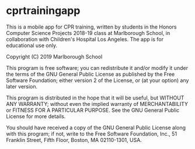 # cprtrainingapp 

This is a mobile app for CPR training, written by students in the Honors
Computer Science Projects 2018-19 class at Marlborough School, in collaboration
with Children's Hospital Los Angeles.  The app is for educational use only.


Copyright (C) 2019 Marlborough School

This program is free software; you can redistribute it and/or
modify it under the terms of the GNU General Public License
as published by the Free Software Foundation; either version 2
of the License, or (at your option) any later version.

This program is distributed in the hope that it will be useful,
but WITHOUT ANY WARRANTY; without even the implied warranty of
MERCHANTABILITY or FITNESS FOR A PARTICULAR PURPOSE.  See the
GNU General Public License for more details.

You should have received a copy of the GNU General Public License
along with this program; if not, write to the Free Software
Foundation, Inc., 51 Franklin Street, Fifth Floor, Boston, MA  02110-1301, USA.

